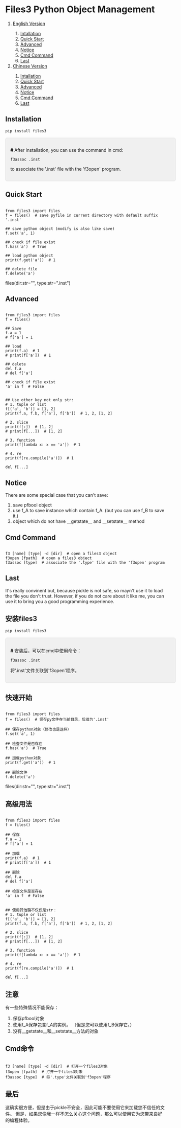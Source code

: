 <h1>Files3 Python Object Management</h1>
<ol>
<li><a href="#en_installation">English Version</li>
<ol>
<li><a href="#en_installation">Intallation</li>
<li><a href="#en_quick_start">Quick Start</li>
<li><a href="#en_advanced">Advanced</li>
<li><a href="#en_notice">Notice</li>
<li><a href="#en_cmd_command">Cmd Command</li>
<li><a href="#en_last">Last</li>
</ol>
<li><a href="#cn_installation">Chinese Version</li>
<ol>
<li><a href="#cn_installation">Intallation</li>
<li><a href="#cn_quick_start">Quick Start</li>
<li><a href="#cn_advanced">Advanced</li>
<li><a href="#cn_notice">Notice</li>
<li><a href="#cn_cmd_command">Cmd Command</li>
<li><a href="#cn_last">Last</li>
</ol>
</ol>
<a name="en_installation"></a>
<h2>Installation</h2>
<cib-code-block code-lang="python" clipboard-data="pip install files3
"><pre><code class="language-python">pip install files3
</code></pre>
</cib-code-block>
<div style="width: 100%; background-color: rgb(240, 240, 240); border: 1px solid rgb(224, 224, 224); border-radius: 5px; padding: 15px; --darkreader-inline-bgcolor: #f5eee1; --darkreader-inline-border-top: #e5ded1; --darkreader-inline-border-right: #e5ded1; --darkreader-inline-border-bottom: #e5ded1; --darkreader-inline-border-left: #e5ded1;" data-darkreader-inline-bgcolor="" data-darkreader-inline-border-top="" data-darkreader-inline-border-right="" data-darkreader-inline-border-bottom="" data-darkreader-inline-border-left="">
    <p><b># </b>After installation, you can use the command in cmd: 
    <pre><code class="language-cmd">f3assoc .inst</code></pre>
    to associate the '.inst' file with the 'f3open' program.</p>
</div>
<a name="en_quick_start"></a>
<h2>Quick Start</h2>
<pre><code class="language-python">
from files3 import files
f = files()  # save pyfile in current directory with default suffix '.inst'
&nbsp
## save python object (modify is also like save)
f.set('a', 1)
&nbsp
## check if file exist
f.has('a')  # True
&nbsp
## load python object
print(f.get('a'))  # 1
&nbsp
## delete file
f.delete('a')
</code></pre>
<p>files(dir:str="", type:str=".inst")</p>
<a name="en_advanced"></a>
<h2>Advanced</h2>
<pre><code class="language-python">
from files3 import files
f = files()
&nbsp
## Save
f.a = 1
# f['a'] = 1
&nbsp
## load
print(f.a)  # 1
# print(f['a'])  # 1
&nbsp
## delete
del f.a
# del f['a']
&nbsp
## check if file exist
'a' in f  # False
&nbsp
&nbsp
## Use other key not only str:
# 1. tuple or list
f[('a', 'b')] = [1, 2]
print(f.a, f.b, f['a'], f['b'])  # 1, 2, [1, 2]
&nbsp
# 2. slice
print(f[:])  # [1, 2]
# print(f[...])  # [1, 2]
&nbsp
# 3. function
print(f[lambda x: x == 'a'])  # 1
&nbsp
# 4. re
print(f[re.compile('a')])  # 1
&nbsp
del f[...]
</code></pre>
<a name="en_notice"></a>
<h2>Notice</h2>
<p>There are some special case that you can't save:</p>
<ol>
<li>save pfbool object</li>
<li>use f_A to save instance which contain f_A. (but you can use f_B to save it.)</li>
<li>object which do not have __getstate__ and __setstate__ method</li>
</ol>
<a name="en_cmd_command"></a>
<h2>Cmd Command</h2>
<pre><code>
f3 [name] [type] -d [dir]  # open a files3 object
f3open [fpath]  # open a files3 object
f3assoc [type]  # associate the '.type' file with the 'f3open' program
</code></pre>
<a name="en_last"></a>
<h2>Last</h2>
<p>It's really convinent but, because pickle is not safe, so mayn't use it to load the file you don't trust. However, if you do not care about it like me, you can use it to bring you a good programming experience.</p>

<a name="cn_installation"></a>
<h2>安装files3</h2>
<cib-code-block code-lang="python" clipboard-data="pip install files3
"><pre><code class="language-python">pip install files3
</code></pre>
</cib-code-block>
<div style="width: 100%; background-color: rgb(240, 240, 240); border: 1px solid rgb(224, 224, 224); border-radius: 5px; padding: 15px; --darkreader-inline-bgcolor: #f5eee1; --darkreader-inline-border-top: #e5ded1; --darkreader-inline-border-right: #e5ded1; --darkreader-inline-border-bottom: #e5ded1; --darkreader-inline-border-left: #e5ded1;" data-darkreader-inline-bgcolor="" data-darkreader-inline-border-top="" data-darkreader-inline-border-right="" data-darkreader-inline-border-bottom="" data-darkreader-inline-border-left="">
    <p><b># </b>安装后，可以在cmd中使用命令：
    <pre><code class="language-cmd">f3assoc .inst</code></pre>
    将'.inst'文件关联到'f3open'程序。</p>
</div>
<a name="cn_quick_start"></a>
<h2>快速开始</h2>
<pre><code class="language-python">
from files3 import files
f = files()  # 保存py文件在当前目录，后缀为'.inst'
&nbsp
## 保存python对象（修改也是这样）
f.set('a', 1)
&nbsp
## 检查文件是否存在
f.has('a')  # True
&nbsp
## 加载python对象
print(f.get('a'))  # 1
&nbsp
## 删除文件
f.delete('a')
</code></pre>
<p>files(dir:str="", type:str=".inst")</p>
<a name="cn_advanced"></a>
<h2>高级用法</h2>
<pre><code class="language-python">
from files3 import files
f = files()
&nbsp
## 保存
f.a = 1
# f['a'] = 1
&nbsp
## 加载
print(f.a)  # 1
# print(f['a'])  # 1
&nbsp
## 删除
del f.a
# del f['a']
&nbsp
## 检查文件是否存在
'a' in f  # False
&nbsp
&nbsp
## 使用其他键不仅仅是str：
# 1. tuple or list
f[('a', 'b')] = [1, 2]
print(f.a, f.b, f['a'], f['b'])  # 1, 2, [1, 2]
&nbsp
# 2. slice
print(f[:])  # [1, 2]
# print(f[...])  # [1, 2]
&nbsp
# 3. function
print(f[lambda x: x == 'a'])  # 1
&nbsp
# 4. re
print(f[re.compile('a')])  # 1
&nbsp
del f[...]
</code></pre>
<a name="cn_notice"></a>
<h2>注意</h2>
<p>有一些特殊情况不能保存：</p>
<ol>
<li>保存pfbool对象</li>
<li>使用f_A保存包含f_A的实例。 （但是您可以使用f_B保存它。）</li>
<li>没有__getstate__和__setstate__方法的对象</li>
</ol>
<a name="cn_cmd_command"></a>
<h2>Cmd命令</h2>
<pre><code>
f3 [name] [type] -d [dir]  # 打开一个files3对象
f3open [fpath]  # 打开一个files3对象
f3assoc [type]  # 将'.type'文件关联到'f3open'程序
</code></pre>
<a name="cn_last"></a>
<h2>最后</h2>
<p>这确实很方便，但是由于pickle不安全，因此可能不要使用它来加载您不信任的文件。 但是，如果您像我一样不怎么关心这个问题，那么可以使用它为您带来良好的编程体验。</p>

